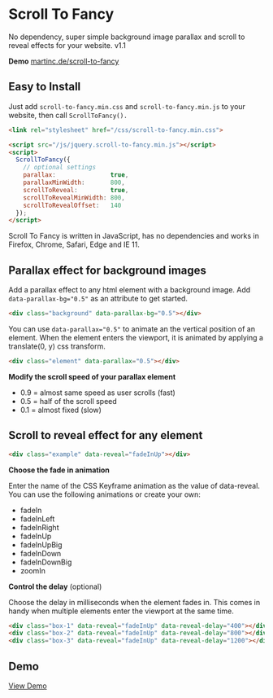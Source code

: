 # Scroll To Fancy
No dependency, super simple background image parallax and scroll to reveal effects for your website. v1.1

**Demo**
[martinc.de/scroll-to-fancy](http://martinc.de/scroll-to-fancy/)


## Easy to Install

Just add `scroll-to-fancy.min.css` and `scroll-to-fancy.min.js` to your website, then call `ScrollToFancy().`

```html
<link rel="stylesheet" href="/css/scroll-to-fancy.min.css">    

<script src="/js/jquery.scroll-to-fancy.min.js"></script>
<script>
  ScrollToFancy({
    // optional settings
    parallax:               true,
    parallaxMinWidth:       800,
    scrollToReveal:         true,
    scrollToRevealMinWidth: 800,
    scrollToRevealOffset:   140
  });
</script>
```

Scroll To Fancy is written in JavaScript, has no dependencies and works in Firefox, Chrome, Safari, Edge and IE 11.

## Parallax effect for background images

Add a parallax effect to any html element with a background image. Add `data-parallax-bg="0.5"` as an attribute to get started.

```html
<div class="background" data-parallax-bg="0.5"></div>
```

You can use `data-parallax="0.5"` to animate an the vertical position of an element. When the element enters the viewport, it is animated by applying a translate(0, y) css transform. 

```html
<div class="element" data-parallax="0.5"></div>
```

**Modify the scroll speed of your parallax element**

- 0.9 = almost same speed as user scrolls (fast)
- 0.5 = half of the scroll speed
- 0.1 = almost fixed (slow)

## Scroll to reveal effect for any element

```html
<div class="example" data-reveal="fadeInUp"></div>
```

**Choose the fade in animation**

Enter the name of the CSS Keyframe animation as the value of data-reveal.
You can use the following animations or create your own:

- fadeIn
- fadeInLeft
- fadeInRight
- fadeInUp
- fadeInUpBig
- fadeInDown
- fadeInDownBig
- zoomIn

**Control the delay** (optional)

Choose the delay in milliseconds when the element fades in. This comes in handy when multiple elements enter the viewport at the same time.

```html
<div class="box-1" data-reveal="fadeInUp" data-reveal-delay="400"></div>
<div class="box-2" data-reveal="fadeInUp" data-reveal-delay="800"></div>
<div class="box-3" data-reveal="fadeInUp" data-reveal-delay="1200"></div>
```

## Demo

[View Demo](http://martinc.de/scroll-to-fancy/)
